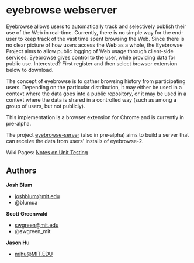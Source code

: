 eyebrowse webserver
===========

Eyebrowse allows users to automatically track and selectively publish their use of the Web in real-time. Currently, there is no simple way for the end-user to keep track of the vast time spent browsing the Web. Since there is no clear picture of how users access the Web as a whole, the Eyebrowse Project aims to allow public logging of Web usage through client-side services. Eyebrowse gives control to the user, while providing data for public use. Interested? First register and then select browser extension below to download.

The concept of eyebrowse is to gather browsing history from participating users. Depending on the particular distribution, it may either be used in a context where the data goes into a public repository, or it may be used in a context where the data is shared in a controlled way (such as among a group of users, but not publicly). 

This implementation is a browser extension for Chrome and is currently in pre-alpha.

The project [eyebrowse-server](https://github.com/joshblum/eyebrowse-server) (also in pre-alpha) aims to build a server that can receive the data from users' installs of eyebrowse-2.

Wiki Pages:
[Notes on Unit Testing](https://github.com/swgreen/eyebrowse-2/wiki/Notes-on-Unit-Testing)

## Authors

**Josh Blum**
+ joshblum@mit.edu
+ @blumua

**Scott Greenwald**
+ swgreen@mit.edu
+ @swgreen_mit

**Jason Hu**

+ mjhu@MIT.EDU